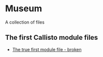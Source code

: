 # Museum
A collection of files

## The first Callisto module files
- [The true first module file - broken](/museum/first-mod.mod)
